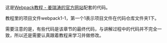 这是[Webpack教程 - 姜瑞涛的官方网站](https://www.jiangruitao.com/webpack/)配套的代码。

教程里的项目文件webpack1-1，第一个1表示项目文件在代码仓库文件夹1下。

需要注意的是，有些代码是该章节的最终代码，与讲解过程中的代码并不完全一致，所以还是需要认真跟着教程来学习并做修改。
